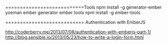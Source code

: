 ===========================Tools
npm install -g generator-ember
yoeman ember generator
ember tools
npm install -g ember-tools

===========================
Authentication with EmberJS 

http://coderberry.me/2013/07/08/authentication-with-emberjs-part-1/
http://blog.sensible.io/2013/05/23/how-to-write-a-login-form.html